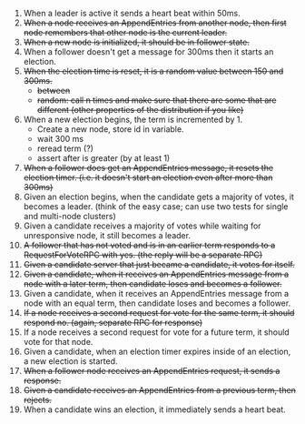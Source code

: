 1) When a leader is active it sends a heart beat within 50ms.
2) ~~When a node receives an AppendEntries from another node, then first node remembers that other node is the current leader.~~
3) ~~When a new node is initialized, it should be in follower state.~~
4) When a follower doesn't get a message for 300ms then it starts an election.
5) ~~When the election time is reset, it is a random value between 150 and 300ms.~~
    - ~~between~~
    - ~~random: call n times and make sure that there are some that are different (other properties of the distribution if you like)~~
6) When a new election begins, the term is incremented by 1.
    - Create a new node, store id in variable.
    - wait 300 ms
    - reread term (?)
    - assert after is greater (by at least 1)
7) ~~When a follower does get an AppendEntries message, it resets the election timer. (i.e. it doesn't start an election even after more than 300ms)~~
8) Given an election begins, when the candidate gets a majority of votes, it becomes a leader. (think of the easy case; can use two tests for single and multi-node clusters)
9) Given a candidate receives a majority of votes while waiting for unresponsive node, it still becomes a leader.
10) ~~A follower that has not voted and is in an earlier term responds to a RequestForVoteRPC with yes. (the reply will be a separate RPC)~~
11) ~~Given a candidate server that just became a candidate, it votes for itself.~~
12) ~~Given a candidate, when it receives an AppendEntries message from a node with a later term, then candidate loses and becomes a follower.~~
13) Given a candidate, when it receives an AppendEntries message from a node with an equal term, then candidate loses and becomes a follower.
14) ~~If a node receives a second request for vote for the same term, it should respond no. (again, separate RPC for response)~~
15) If a node receives a second request for vote for a future term, it should vote for that node.
16) Given a candidate, when an election timer expires inside of an election, a new election is started.
17) ~~When a follower node receives an AppendEntries request, it sends a response.~~
18) ~~Given a candidate receives an AppendEntries from a previous term, then rejects.~~
19) When a candidate wins an election, it immediately sends a heart beat.
